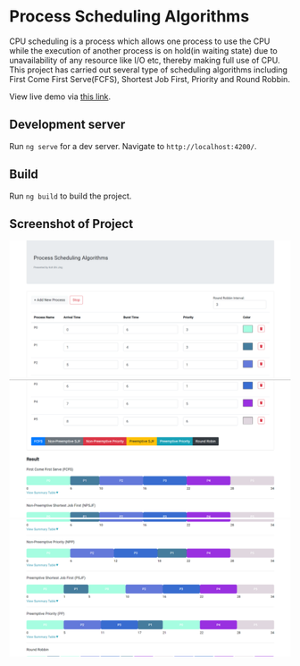 # Process Scheduling Algorithms

CPU scheduling is a process which allows one process to use the CPU while the execution of another process is on hold(in waiting state) due to unavailability of any resource like I/O etc, thereby making full use of CPU. This project has carried out several type of scheduling algorithms including First Come First Serve(FCFS), Shortest Job First, Priority and Round Robbin. 

View live demo via [this link](https://sjinggg.github.io/Process-Scheduling-Algorithms/).

## Development server

Run `ng serve` for a dev server. Navigate to `http://localhost:4200/`.

## Build

Run `ng build` to build the project.

## Screenshot of Project

![](./Screenshot-1.png)
![](./Screenshot-2.png)
![](./Screenshot-3.png)
